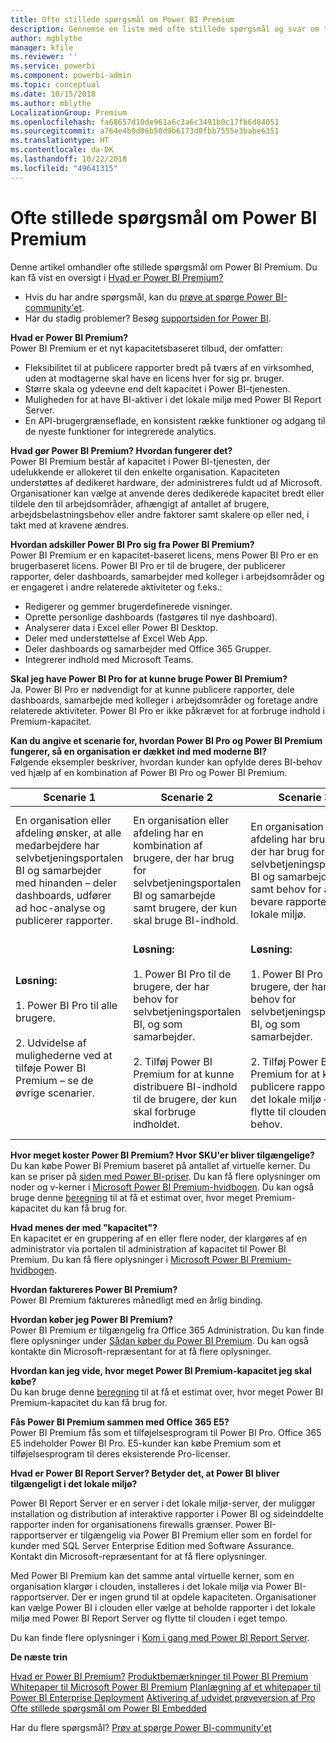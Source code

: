 ```yaml
---
title: Ofte stillede spørgsmål om Power BI Premium
description: Gennemse en liste med ofte stillede spørgsmål og svar om tilbuddene i Power BI Premium.
author: mgblythe
manager: kfile
ms.reviewer: ''
ms.service: powerbi
ms.component: powerbi-admin
ms.topic: conceptual
ms.date: 10/15/2018
ms.author: mblythe
LocalizationGroup: Premium
ms.openlocfilehash: fa68657d10de961a6c3a6c3491b0c17fb6d84051
ms.sourcegitcommit: a764e4b9d06b50d9b6173d0fbb7555e3babe6351
ms.translationtype: HT
ms.contentlocale: da-DK
ms.lasthandoff: 10/22/2018
ms.locfileid: "49641315"
---
```

# <a name="power-bi-premium-faq"></a>Ofte stillede spørgsmål om Power BI Premium

Denne artikel omhandler ofte stillede spørgsmål om Power BI Premium. Du kan få vist en oversigt i [Hvad er Power BI Premium?](service-premium.md)

* Hvis du har andre spørgsmål, kan du [prøve at spørge Power BI-community'et](http://community.powerbi.com/).
* Har du stadig problemer? Besøg [supportsiden for Power BI](https://powerbi.microsoft.com/support/).

**Hvad er Power BI Premium?**  
Power BI Premium er et nyt kapacitetsbaseret tilbud, der omfatter:

* Fleksibilitet til at publicere rapporter bredt på tværs af en virksomhed, uden at modtagerne skal have en licens hver for sig pr. bruger.
* Større skala og ydeevne end delt kapacitet i Power BI-tjenesten.
* Muligheden for at have BI-aktiver i det lokale miljø med Power BI Report Server.
* En API-brugergrænseflade, en konsistent række funktioner og adgang til de nyeste funktioner for integrerede analytics.

**Hvad gør Power BI Premium? Hvordan fungerer det?**  
Power BI Premium består af kapacitet i Power BI-tjenesten, der udelukkende er allokeret til den enkelte organisation. Kapaciteten understøttes af dedikeret hardware, der administreres fuldt ud af Microsoft. Organisationer kan vælge at anvende deres dedikerede kapacitet bredt eller tildele den til arbejdsområder, afhængigt af antallet af brugere, arbejdsbelastningsbehov eller andre faktorer samt skalere op eller ned, i takt med at kravene ændres.

**Hvordan adskiller Power BI Pro sig fra Power BI Premium?**  
Power BI Premium er en kapacitet-baseret licens, mens Power BI Pro er en brugerbaseret licens. Power BI Pro er til de brugere, der publicerer rapporter, deler dashboards, samarbejder med kolleger i arbejdsområder og er engageret i andre relaterede aktiviteter og f.eks.:

* Redigerer og gemmer brugerdefinerede visninger.
* Oprette personlige dashboards (fastgøres til nye dashboard).
* Analyserer data i Excel eller Power BI Desktop.
* Deler med understøttelse af Excel Web App.
* Deler dashboards og samarbejder med Office 365 Grupper.
* Integrerer indhold med Microsoft Teams.

**Skal jeg have Power BI Pro for at kunne bruge Power BI Premium?**  
Ja. Power BI Pro er nødvendigt for at kunne publicere rapporter, dele dashboards, samarbejde med kolleger i arbejdsområder og foretage andre relaterede aktiviteter. Power BI Pro er ikke påkrævet for at forbruge indhold i Premium-kapacitet.

**Kan du angive et scenarie for, hvordan Power BI Pro og Power BI Premium fungerer, så en organisation er dækket ind med moderne BI?**  
Følgende eksempler beskriver, hvordan kunder kan opfylde deres BI-behov ved hjælp af en kombination af Power BI Pro og Power BI Premium.

| Scenarie 1 | Scenarie 2 | Scenarie 3 | Scenarie 4 |
| --- | --- | --- | --- |
| En organisation eller afdeling ønsker, at alle medarbejdere har selvbetjeningsportalen BI og samarbejder med hinanden – deler dashboards, udfører ad hoc-analyse og publicerer rapporter. | En organisation eller afdeling har en kombination af brugere, der har brug for selvbetjeningsportalen BI og samarbejde samt brugere, der kun skal bruge BI-indhold. | En organisation eller afdeling har brugere, der har brug for selvbetjeningsportalen BI og samarbejde samt behov for at bevare rapporter i det lokale miljø. | En økonomiafdeling arbejder aktivt for at analysere flere store datasæt før en meddelelse om indtjening og fuldstændig og isoleret kapacitet for at kunne håndtere arbejdsbelastningerne. |
| **Løsning:**<br/><br/>1. Power BI Pro til alle brugere.<br/><br/>2. Udvidelse af mulighederne ved at tilføje Power BI Premium – se de øvrige scenarier. |**Løsning:**<br/><br/>1. Power BI Pro til de brugere, der har behov for selvbetjeningsportalen BI, og som samarbejder.<br/><br/>2. Tilføj Power BI Premium for at kunne distribuere BI-indhold til de brugere, der kun skal forbruge indholdet. |**Løsning:**<br/><br/>1. Power BI Pro til de brugere, der har behov for selvbetjeningsportalen BI, og som samarbejder.<br/><br/>2. Tilføj Power BI Premium for at kunne publicere rapporter i det lokale miljø – og flytte til clouden efter behov. |**Løsning:**<br/><br/>1. Power BI Pro til alle brugere i økonomiafdelingen.<br/><br/>2. Føj Power BI Premium til de dedikerede ressourcer – i clouden – som udelukkende skal bruges af økonomiteamet, hvilket giver større skala og bedre ydeevne. |

**Hvor meget koster Power BI Premium? Hvor SKU'er bliver tilgængelige?**  
Du kan købe Power BI Premium baseret på antallet af virtuelle kerner. Du kan se priser på [siden med Power BI-priser](https://powerbi.microsoft.com/pricing/). Du kan få flere oplysninger om noder og v-kerner i [Microsoft Power BI Premium-hvidbogen](https://aka.ms/pbipremiumwhitepaper). Du kan også bruge denne [beregning](https://powerbi.microsoft.com/calculator/) til at få et estimat over, hvor meget Premium-kapacitet du kan få brug for.

**Hvad menes der med "kapacitet"?**  
En kapacitet er en gruppering af en eller flere noder, der klargøres af en administrator via portalen til administration af kapacitet til Power BI Premium. Du kan få flere oplysninger i [Microsoft Power BI Premium-hvidbogen](https://aka.ms/pbipremiumwhitepaper).

**Hvordan faktureres Power BI Premium?**  
Power BI Premium faktureres månedligt med en årlig binding.

**Hvordan køber jeg Power BI Premium?**  
Power BI Premium er tilgængelig fra Office 365 Administration. Du kan finde flere oplysninger under [Sådan køber du Power BI Premium](service-admin-premium-purchase.md). Du kan også kontakte din Microsoft-repræsentant for at få flere oplysninger.

**Hvordan kan jeg vide, hvor meget Power BI Premium-kapacitet jeg skal købe?**  
Du kan bruge denne [beregning](https://powerbi.microsoft.com/calculator/) til at få et estimat over, hvor meget Power BI Premium-kapacitet du kan få brug for.

**Fås Power BI Premium sammen med Office 365 E5?**  
Power BI Premium fås som et tilføjelsesprogram til Power BI Pro. Office 365 E5 indeholder Power BI Pro. E5-kunder kan købe Premium som et tilføjelsesprogram til deres eksisterende Pro-licenser.

**Hvad er Power BI Report Server? Betyder det, at Power BI bliver tilgængeligt i det lokale miljø?**

Power BI Report Server er en server i det lokale miljø-server, der muliggør installation og distribution af interaktive rapporter i Power BI og sideinddelte rapporter inden for organisationens firewalls grænser. Power BI-rapportserver er tilgængelig via Power BI Premium eller som en fordel for kunder med SQL Server Enterprise Edition med Software Assurance. Kontakt din Microsoft-repræsentant for at få flere oplysninger.

Med Power BI Premium kan det samme antal virtuelle kerner, som en organisation klargør i clouden, installeres i det lokale miljø via Power BI-rapportserver. Der er ingen grund til at opdele kapaciteten. Organisationer kan vælge Power BI i clouden eller vælge at beholde rapporter i det lokale miljø med Power BI Report Server og flytte til clouden i eget tempo.

Du kan finde flere oplysninger i [Kom i gang med Power BI Report Server](report-server/get-started.md).

**De næste trin**

[Hvad er Power BI Premium?](service-premium.md)
[Produktbemærkninger til Power BI Premium](service-premium-release-notes.md)
[Whitepaper til Microsoft Power BI Premium](https://aka.ms/pbipremiumwhitepaper)
[Planlægning af et whitepaper til Power BI Enterprise Deployment](https://aka.ms/pbienterprisedeploy)
[Aktivering af udvidet prøveversion af Pro](service-extended-pro-trial.md)
[Ofte stillede spørgsmål om Power BI Embedded](developer/embedded-faq.md)

Har du flere spørgsmål? [Prøv at spørge Power BI-community'et](https://community.powerbi.com/)